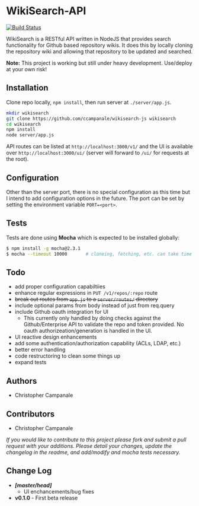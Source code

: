 WikiSearch-API
==============

[![Build Status](https://travis-ci.org/ccampanale/wikisearch-js.svg?branch=master)](https://travis-ci.org/ccampanale/wikisearch-js)

WikiSearch is a RESTful API written in NodeJS that provides search functionality for Github based repository wikis. It does this by locally cloning the repository wiki and allowing that repository to be updated and searched.

**Note:** This project is working but still under heavy development. Use/deploy at your own risk!

Installation
------------

Clone repo locally, `npm install`, then run server at `./server/app.js`.

```bash
mkdir wikisearch
git clone https://github.com/ccampanale/wikisearch-js wikisearch
cd wikisearch
npm install
node server/app.js
```

API routes can be listed at `http://localhost:3000/v1/` and the UI is available over `http://localhost:3000/ui/` (server will forward to `/ui/` for requests at the root).

Configuration
-------------

Other than the server port, there is no special configuration as this time but I intend to add configuration options in the future. The port can be set by setting the environment variable `PORT=<port>`.

Tests
-----

Tests are done using **Mocha** which is expected to be installed globally:

```bash
$ npm install -g mocha@2.3.1
$ mocha --timeout 10000       # cloneing, fetching, etc. can take time so a higher timeout is good here
```

Todo
----

  - add proper configuration capabiltiies
  - enhance regular expressions in `PUT /v1/repos/:repo` route
  - ~~break out routes from `app.js` to a `server/routes/` directory~~
  - include optional params from body instead of just from req.query
  - include Github oauth integration for UI
    - This currently only handled by doing checks against the Github/Enterprise API to validate the repo and token provided. No oauth authorizeation/generation is handled in the UI.
  - UI reactive design enhancements
  - add some authentication/authorization capability (ACLs, LDAP, etc.)
  - better error handling
  - code restructoring to clean some things up
  - expand tests


Authors
-------

  - Christopher Campanale

Contributors
------------

  - Christopher Campanale

*If you would like to contribute to this project please fork and submit a pull request with your additions. Please detail your changes, update the changelog in the readme, and add/modify and mocha tests necessary.*

Change Log
----------

  - ***[master/head]***
    - UI enchancements/bug fixes
  - **v0.1.0** - First beta release